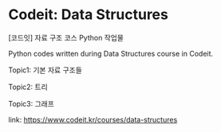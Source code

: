 # Codeit: Data Structures

[코드잇] 자료 구조 코스 Python 작업물

Python codes written during Data Structures course in Codeit.  

Topic1: 기본 자료 구조들  

Topic2: 트리  

Topic3: 그래프  

link: https://www.codeit.kr/courses/data-structures